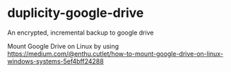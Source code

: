 # duplicity-google-drive
An encrypted, incremental backup to google drive

Mount Google Drive on Linux by using https://medium.com/@enthu.cutlet/how-to-mount-google-drive-on-linux-windows-systems-5ef4bff24288
